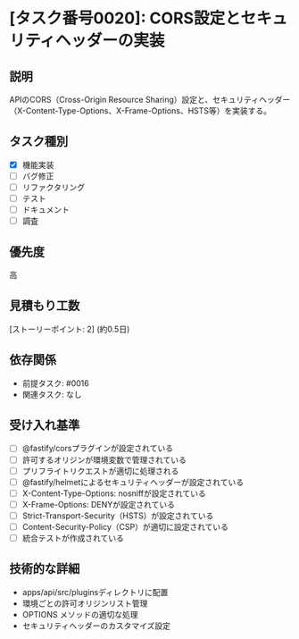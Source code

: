 # [タスク番号0020]: CORS設定とセキュリティヘッダーの実装

## 説明
APIのCORS（Cross-Origin Resource Sharing）設定と、セキュリティヘッダー（X-Content-Type-Options、X-Frame-Options、HSTS等）を実装する。

## タスク種別
- [x] 機能実装
- [ ] バグ修正
- [ ] リファクタリング
- [ ] テスト
- [ ] ドキュメント
- [ ] 調査

## 優先度
高

## 見積もり工数
[ストーリーポイント: 2] (約0.5日)

## 依存関係
- 前提タスク: #0016
- 関連タスク: なし

## 受け入れ基準
- [ ] @fastify/corsプラグインが設定されている
- [ ] 許可するオリジンが環境変数で管理されている
- [ ] プリフライトリクエストが適切に処理される
- [ ] @fastify/helmetによるセキュリティヘッダーが設定されている
- [ ] X-Content-Type-Options: nosniffが設定されている
- [ ] X-Frame-Options: DENYが設定されている
- [ ] Strict-Transport-Security（HSTS）が設定されている
- [ ] Content-Security-Policy（CSP）が適切に設定されている
- [ ] 統合テストが作成されている

## 技術的な詳細
- apps/api/src/pluginsディレクトリに配置
- 環境ごとの許可オリジンリスト管理
- OPTIONS メソッドの適切な処理
- セキュリティヘッダーのカスタマイズ設定